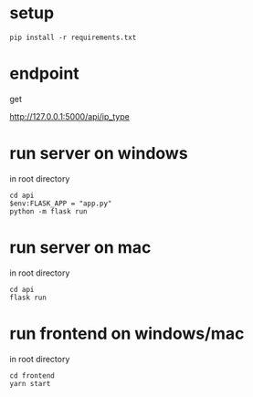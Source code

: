 # setup

`pip install -r requirements.txt
`
# endpoint 

get

http://127.0.0.1:5000/api/ip_type

# run server on windows

in root directory

    cd api
    $env:FLASK_APP = "app.py"  
    python -m flask run
 
# run server on mac
 
in root directory

    cd api
    flask run
 
# run frontend on windows/mac

in root directory

    cd frontend 
    yarn start


